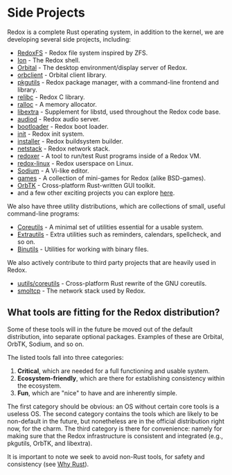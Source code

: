 # Side Projects

Redox is a complete Rust operating system, in addition to the kernel, we are developing several side projects, including:

- [RedoxFS](https://gitlab.redox-os.org/redox-os/redoxfs) - Redox file system inspired by ZFS.
- [Ion](https://gitlab.redox-os.org/redox-os/ion) - The Redox shell.
- [Orbital](https://gitlab.redox-os.org/redox-os/orbital) - The desktop environment/display server of Redox.
- [orbclient](https://gitlab.redox-os.org/redox-os/orbclient) - Orbital client library.
- [pkgutils](https://gitlab.redox-os.org/redox-os/pkgutils) - Redox package manager, with a command-line frontend and library.
- [relibc](https://gitlab.redox-os.org/redox-os/relibc) - Redox C library.
- [ralloc](https://gitlab.redox-os.org/redox-os/ralloc) - A memory allocator.
- [libextra](https://gitlab.redox-os.org/redox-os/libextra) - Supplement for libstd, used throughout the Redox code base.
- [audiod](https://gitlab.redox-os.org/redox-os/audiod) - Redox audio server.
- [bootloader](https://gitlab.redox-os.org/redox-os/bootloader) - Redox boot loader.
- [init](https://gitlab.redox-os.org/redox-os/init) - Redox init system.
- [installer](https://gitlab.redox-os.org/redox-os/installer) - Redox buildsystem builder.
- [netstack](https://gitlab.redox-os.org/redox-os/netstack) - Redox network stack.
- [redoxer](https://gitlab.redox-os.org/redox-os/redoxer) - A tool to run/test Rust programs inside of a Redox VM.
- [redox-linux](https://gitlab.redox-os.org/redox-os/redox-linux) - Redox userspace on Linux.
- [Sodium](https://gitlab.redox-os.org/redox-os/sodium) - A Vi-like editor.
- [games](https://gitlab.redox-os.org/redox-os/games) - A collection of mini-games for Redox (alike BSD-games).
- [OrbTK](https://gitlab.redox-os.org/redox-os/orbtk) - Cross-platform Rust-written GUI toolkit.
- and a few other exciting projects you can explore [here](https://gitlab.redox-os.org/redox-os).

We also have three utility distributions, which are collections of small, useful command-line programs:

- [Coreutils](https://gitlab.redox-os.org/redox-os/coreutils) - A minimal set of utilities essential for a usable system.
- [Extrautils](https://gitlab.redox-os.org/redox-os/extrautils) -  Extra utilities such as reminders, calendars, spellcheck, and so on.
- [Binutils](https://gitlab.redox-os.org/redox-os/binutils) - Utilities for working with binary files.

We also actively contribute to third party projects that are heavily used in Redox.

 - [uutils/coreutils](https://github.com/uutils/coreutils) - Cross-platform Rust rewrite of the GNU coreutils.
 - [smoltcp](https://github.com/m-labs/smoltcp) - The network stack used by Redox.

What tools are fitting for the Redox distribution?
-------------------------------------------------

Some of these tools will in the future be moved out of the default distribution, into separate optional packages. Examples of these are Orbital, OrbTK, Sodium, and so on.

The listed tools fall into three categories:

1. **Critical**, which are needed for a full functioning and usable system.
2. **Ecosystem-friendly**, which are there for establishing consistency within the ecosystem.
3. **Fun**, which are "nice" to have and are inherently simple.

The first category should be obvious: an OS without certain core tools is a useless OS. The second category contains the tools which are likely to be non-default in the future, but nonetheless are in the official distribution right now, for the charm. The third category is there for convenience: namely for making sure that the Redox infrastructure is consistent and integrated (e.g., pkgutils, OrbTK, and libextra).

It is important to note we seek to avoid non-Rust tools, for safety and consistency (see [Why Rust](./ch01-06-why-rust.md)).
